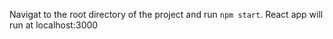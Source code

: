 Navigat to the root directory of the project and run `npm start`. React app will run at localhost:3000
